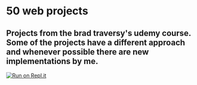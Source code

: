 # 50 web projects
## Projects from the brad traversy's udemy course. Some of the projects have a different approach and whenever possible there are new implementations by me.

[![Run on Repl.it](https://replit.com/badge/github/buentellopc/my50webProjects.git)](https://replit.com/new/github/buentellopc/my50webProjects.git)